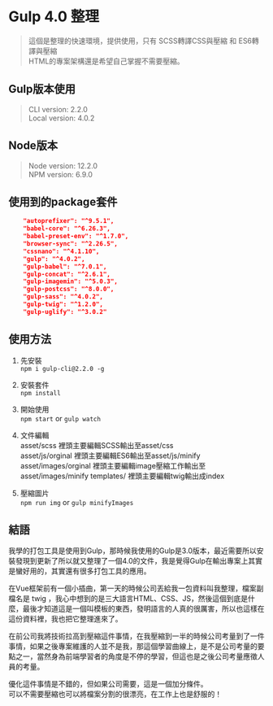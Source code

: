 # Gulp 4.0 整理

> 這個是整理的快速環境，提供使用，只有 SCSS轉譯CSS與壓縮 和 ES6轉譯與壓縮  
HTML的專案架構還是希望自己掌握不需要壓縮。
## Gulp版本使用

> CLI version: 2.2.0  
> Local version: 4.0.2
## Node版本

> Node version: 12.2.0  
> NPM version: 6.9.0
## 使用到的package套件
```json
    "autoprefixer": "^9.5.1",
    "babel-core": "^6.26.3",
    "babel-preset-env": "^1.7.0",
    "browser-sync": "^2.26.5",
    "cssnano": "^4.1.10",
    "gulp": "^4.0.2",
    "gulp-babel": "^7.0.1",
    "gulp-concat": "^2.6.1",
    "gulp-imagemin": "^5.0.3",
    "gulp-postcss": "^8.0.0",
    "gulp-sass": "^4.0.2",
    "gulp-twig": "^1.2.0",
    "gulp-uglify": "^3.0.2"
```
## 使用方法
1. 先安裝  
`npm i gulp-cli@2.2.0 -g`

2. 安裝套件  
`npm install`

3. 開始使用  
`npm start` or `gulp watch`

4. 文件編輯  
asset/scss           裡頭主要編輯SCSS輸出至asset/css  
asset/js/orginal     裡頭主要編輯ES6輸出至asset/js/minify  
asset/images/orginal 裡頭主要編輯image壓縮工作輸出至asset/images/minify 
templates/           裡頭主要編輯twig輸出成index

5. 壓縮圖片  
`npm run img` or `gulp minifyImages`

## 結語  
我學的打包工具是使用到Gulp，那時候我使用的Gulp是3.0版本，最近需要所以安裝發現到更新了所以就又整理了一個4.0的文件，我是覺得Gulp在輸出專案上其實是蠻好用的，其實還有很多打包工具的應用。  
  
在Vue框架前有一個小插曲，第一天的時候公司丟給我一包資料叫我整理，檔案副檔名是 twig ，我心中想到的是三大語言HTML、CSS、JS，然後這個到底是什麼，最後才知道這是一個叫模板的東西，發明語言的人真的很厲害，所以也這樣在這份資料裡，我也把它整理進來了。 
   
在前公司我將技術拉高到壓縮這件事情，在我壓縮到一半的時候公司考量到了一件事情，如果之後專案維護的人並不是我，那這個學習曲線上，是不是公司考量的要點之一，當然身為前端學習者的角度是不停的學習，但這也是之後公司考量應徵人員的考量。  
  
優化這件事情是不錯的，但如果公司需要，這是一個加分條件。   
可以不需要壓縮也可以將檔案分割的很漂亮，在工作上也是舒服的！
